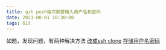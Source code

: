 ```yaml
---
title: git push每次都要输入用户名和密码
date: 2021-08-01 18:30:00
tags: Git
---
```

如题，发现问题，有两种解决方法
[改成ssh clone](https://www.jianshu.com/p/ea5ce7b95c73)
[存储用户名密码](https://blog.csdn.net/xiecheng1995/article/details/107226818/)
